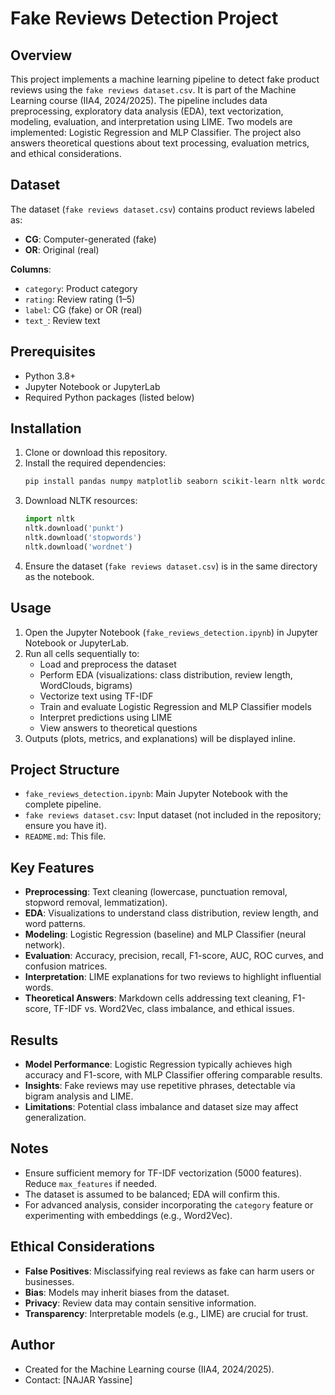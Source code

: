 # Fake Reviews Detection Project

## Overview
This project implements a machine learning pipeline to detect fake product reviews using the `fake reviews dataset.csv`. It is part of the Machine Learning course (IIA4, 2024/2025). The pipeline includes data preprocessing, exploratory data analysis (EDA), text vectorization, modeling, evaluation, and interpretation using LIME. Two models are implemented: Logistic Regression and MLP Classifier. The project also answers theoretical questions about text processing, evaluation metrics, and ethical considerations.

## Dataset
The dataset (`fake reviews dataset.csv`) contains product reviews labeled as:
- **CG**: Computer-generated (fake)
- **OR**: Original (real)

**Columns**:
- `category`: Product category
- `rating`: Review rating (1–5)
- `label`: CG (fake) or OR (real)
- `text_`: Review text

## Prerequisites
- Python 3.8+
- Jupyter Notebook or JupyterLab
- Required Python packages (listed below)

## Installation
1. Clone or download this repository.
2. Install the required dependencies:
   ```bash
   pip install pandas numpy matplotlib seaborn scikit-learn nltk wordcloud lime
   ```
3. Download NLTK resources:
   ```python
   import nltk
   nltk.download('punkt')
   nltk.download('stopwords')
   nltk.download('wordnet')
   ```
4. Ensure the dataset (`fake reviews dataset.csv`) is in the same directory as the notebook.

## Usage
1. Open the Jupyter Notebook (`fake_reviews_detection.ipynb`) in Jupyter Notebook or JupyterLab.
2. Run all cells sequentially to:
   - Load and preprocess the dataset
   - Perform EDA (visualizations: class distribution, review length, WordClouds, bigrams)
   - Vectorize text using TF-IDF
   - Train and evaluate Logistic Regression and MLP Classifier models
   - Interpret predictions using LIME
   - View answers to theoretical questions
3. Outputs (plots, metrics, and explanations) will be displayed inline.

## Project Structure
- `fake_reviews_detection.ipynb`: Main Jupyter Notebook with the complete pipeline.
- `fake reviews dataset.csv`: Input dataset (not included in the repository; ensure you have it).
- `README.md`: This file.

## Key Features
- **Preprocessing**: Text cleaning (lowercase, punctuation removal, stopword removal, lemmatization).
- **EDA**: Visualizations to understand class distribution, review length, and word patterns.
- **Modeling**: Logistic Regression (baseline) and MLP Classifier (neural network).
- **Evaluation**: Accuracy, precision, recall, F1-score, AUC, ROC curves, and confusion matrices.
- **Interpretation**: LIME explanations for two reviews to highlight influential words.
- **Theoretical Answers**: Markdown cells addressing text cleaning, F1-score, TF-IDF vs. Word2Vec, class imbalance, and ethical issues.

## Results
- **Model Performance**: Logistic Regression typically achieves high accuracy and F1-score, with MLP Classifier offering comparable results.
- **Insights**: Fake reviews may use repetitive phrases, detectable via bigram analysis and LIME.
- **Limitations**: Potential class imbalance and dataset size may affect generalization.

## Notes
- Ensure sufficient memory for TF-IDF vectorization (5000 features). Reduce `max_features` if needed.
- The dataset is assumed to be balanced; EDA will confirm this.
- For advanced analysis, consider incorporating the `category` feature or experimenting with embeddings (e.g., Word2Vec).

## Ethical Considerations
- **False Positives**: Misclassifying real reviews as fake can harm users or businesses.
- **Bias**: Models may inherit biases from the dataset.
- **Privacy**: Review data may contain sensitive information.
- **Transparency**: Interpretable models (e.g., LIME) are crucial for trust.

## Author
- Created for the Machine Learning course (IIA4, 2024/2025).
- Contact: [NAJAR Yassine]


